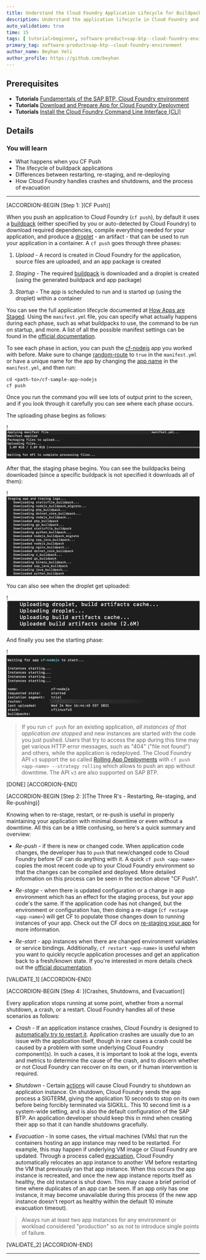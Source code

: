 ```yaml
---
title: Understand the Cloud Foundry Application Lifecycle for Buildpack Applications
description: Understand the application lifecycle in Cloud Foundry and what happens when you cf push.
auto_validation: true
time: 15
tags: [ tutorial>beginner, software-product>sap-btp--cloud-foundry-environment]
primary_tag: software-product>sap-btp--cloud-foundry-environment
author_name: Beyhan Veli
author_profile: https://github.com/beyhan
---
```


## Prerequisites
 - **Tutorials** [Fundamentals of the SAP BTP, Cloud Foundry environment](cp-cf-fundamentals)
 - **Tutorials** [Download and Prepare App for Cloud Foundry Deployment](cp-cf-dev-01-prepare-app)
 - **Tutorials** [Install the Cloud Foundry Command Line Interface (CLI)](cp-cf-download-cli)


## Details
### You will learn
  - What happens when you CF Push
  - The lifecycle of buildpack applications
  - Differences between restarting, re-staging, and re-deploying
  - How Cloud Foundry handles crashes and shutdowns, and the process of evacuation

---
[ACCORDION-BEGIN [Step 1: ](CF Push)]

When you push an application to Cloud Foundry (`cf push`), by default it uses a [buildpack](https://docs.cloudfoundry.org/buildpacks/) (either specified by you or auto-detected by Cloud Foundry) to download required dependencies, compile everything needed for your application, and produce a [droplet](https://docs.cloudfoundry.org/concepts/glossary.html) - an artifact - that can be used to run your application in a container. A `cf push` goes through three phases:

  1. _Upload_ - A record is created in Cloud Foundry for the application, source files are uploaded, and an app package is created

  2. _Staging_ - The required [buildpack](https://docs.cloudfoundry.org/buildpacks/) is downloaded and a droplet is created (using the generated buildpack and app package)

  3. _Startup_ - The app is scheduled to run and is started up (using the droplet) within a container

You can see the full application lifecycle documented at [How Apps are Staged](https://docs.cloudfoundry.org/concepts/how-applications-are-staged.html). Using the `manifest.yml` file, you can specify what actually happens during each phase, such as what buildpacks to use, the command to be run on startup, and more. A list of all the possible manifest settings can be found in the [official documentation](https://docs.cloudfoundry.org/devguide/deploy-apps/manifest-attributes.html).

To see each phase in action, you can push the [cf-nodejs](https://github.com/SAP-samples/cf-sample-app-nodejs) app you worked with before. Make sure to change [random-route](https://github.com/SAP-samples/cf-sample-app-nodejs/blob/8c5da6ab1b56323a9febbc67216a12c58f1c784f/manifest.yml#L6) to `true` in the `manifest.yml` or have a unique name for the app by changing the [app name](https://github.com/SAP-samples/cf-sample-app-nodejs/blob/8c5da6ab1b56323a9febbc67216a12c58f1c784f/manifest.yml#L3) in the `manifest.yml`, and then run:

```
cd <path-to>/cf-sample-app-nodejs
cf push
```

Once you run the command you will see lots of output print to the screen, and if you look through it carefully you can see where each phase occurs.

The uploading phase begins as follows:

!![Uploading](uploading-phase.png)

After that, the staging phase begins. You can see the buildpacks being downloaded (since a specific buildpack is not specified it downloads all of them):

!![Staging Begins](staging-phase.png)

You can also see when the droplet get uploaded:

!![Droplet uploaded](droplet-uploaded.png)

And finally you see the starting phase:

!![Application starting](starting-phase.png)

> If you run `cf push` for an existing application, _all instances of that application are stopped_ and new instances are started with the code you just pushed. Users that try to access the app during this time may get various HTTP error messages, such as "404" ("file not found") and others, while the application is redeployed. The Cloud Foundry API `v3` support the so called [Rolling App Deployments](https://docs.cloudfoundry.org/devguide/deploy-apps/rolling-deploy.html) with `cf push <app-name> --strategy rolling` which allows to push an app without downtime. The API `v3` are also supported on SAP BTP.

[DONE]
[ACCORDION-END]

[ACCORDION-BEGIN [Step 2: ](The Three R's - Restarting, Re-staging, and Re-pushing)]

Knowing when to re-stage, restart, or re-push is useful in properly maintaining your application with minimal downtime or even without a downtime. All this can be a little confusing, so here's a quick summary and overview:

- _Re-push_ - if there is new or changed code. When application code changes, the developer has to `push` that new/changed code to Cloud Foundry before CF can do anything with it. A quick `cf push <app-name>` copies the most recent code up to your Cloud Foundry environment so that the changes can be compiled and deployed. More detailed information on this process can be seen in the section above "CF Push".

- _Re-stage_ - when there is updated configuration or a change in app environment which has an effect for the staging process, but your app code's the same. If the application code has not changed, but the environment or configuration has, then doing a re-stage (`cf restage <app-name>`) will get CF to populate those changes down to running instances of your app. Check out the CF docs on [re-staging your app](https://docs.cloudfoundry.org/devguide/deploy-apps/start-restart-restage.html#restage) for more information.

- _Re-start_ - app instances when there are changed environment variables or service bindings. Additionally, `cf restart <app-name>` is useful when you want to quickly recycle application processes and get an application back to a fresh/known state. If you're interested in more details check out the [official documentation](https://docs.cloudfoundry.org/devguide/deploy-apps/start-restart-restage.html#restart).


[VALIDATE_1]
[ACCORDION-END]

[ACCORDION-BEGIN [Step 4: ](Crashes, Shutdowns, and Evacuation)]

Every application stops running at some point, whether from a normal shutdown, a crash, or a restart. Cloud Foundry handles all of these scenarios as follows:

- _Crash_ - If an application instance crashes, Cloud Foundry is designed to [automatically try to restart it](https://docs.cloudfoundry.org/devguide/deploy-apps/app-lifecycle.html#crash-events). Application crashes are usually due to an issue with the application itself, though in rare cases a crash could be caused by a problem with some underlying Cloud Foundry component(s). In such a cases, it is important to look at the logs, events and metrics to determine the cause of the crash, and to discern whether or not Cloud Foundry can recover on its own, or if human intervention is required.

- _Shutdown_ - Certain [actions](https://docs.cloudfoundry.org/devguide/deploy-apps/app-lifecycle.html#shutdown) will cause Cloud Foundry to shutdown an application instance. On shutdown, Cloud Foundry sends the app process a SIGTERM, giving the application 10 seconds to stop on its own before being forcibly terminated via SIGKILL. This 10 second limit is a system-wide setting, and is also the default configuration of the SAP BTP. An application developer should keep this in mind when creating their app so that it can handle shutdowns gracefully.

- _Evacuation_ - In some cases, the virtual machines (VMs) that run the containers hosting an app instance may need to be restarted. For example, this may happen if underlying VM image or Cloud Foundry are updated. Through a process called [evacuation](https://docs.cloudfoundry.org/devguide/deploy-apps/app-lifecycle.html#evacuation), Cloud Foundry automatically relocates an app instance to another VM before restarting the VM that previously ran that app instance. When this occurs the app instance is recreated, and once the new app instance reports itself as healthy, the old instance is shut down. This may cause a brief period of time where duplicates of an app can be seen. If an app only has one instance, it may become unavailable during this process (if the new app instance doesn't report as healthy within the default 10 minute evacuation timeout).

> Always run at least two app instances for any environment or workload considered "production" so as not to introduce single points of failure.

[VALIDATE_2]
[ACCORDION-END]


---
